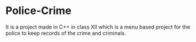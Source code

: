 # Police-Crime
It is a project made in C++ in class XII which is a menu based project for the police to keep records of the crime and criminals.
